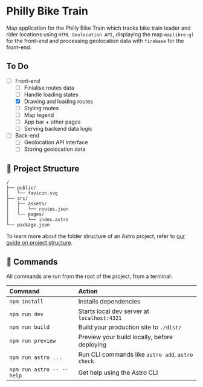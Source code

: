 # Philly Bike Train

Map application for the Philly Bike Train which tracks bike train leader and rider locations using `HTML Geolocation API`, displaying the map `maplibre-gl` for the front-end and processing geolocation data with `firebase` for the front-end. 

## To Do

- [ ] Front-end
  - [ ] Finialise routes data
  - [ ] Handle loading states
  - [x] Drawing and loading routes
  - [ ] Styling routes
  - [ ] Map legend
  - [ ] App bar + other pages
  - [ ] Serving backend data logic
- [ ] Back-end
  - [ ] Geolocation API interface
  - [ ] Storing geolocation data

## 🚀 Project Structure

```text
/
├── public/
│   └── favicon.svg
├── src/
│   ├── assets/
│   │   └── routes.json
│   └── pages/
│       └── index.astro
└── package.json
```

To learn more about the folder structure of an Astro project, refer to [our guide on project structure](https://docs.astro.build/en/basics/project-structure/).

## 🧞 Commands

All commands are run from the root of the project, from a terminal:

| Command                   | Action                                           |
| :------------------------ | :----------------------------------------------- |
| `npm install`             | Installs dependencies                            |
| `npm run dev`             | Starts local dev server at `localhost:4321`      |
| `npm run build`           | Build your production site to `./dist/`          |
| `npm run preview`         | Preview your build locally, before deploying     |
| `npm run astro ...`       | Run CLI commands like `astro add`, `astro check` |
| `npm run astro -- --help` | Get help using the Astro CLI                     |
